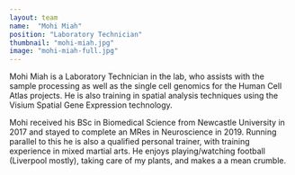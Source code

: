 ```yaml
---
layout: team
name:  "Mohi Miah"
position: "Laboratory Technician"
thumbnail: "mohi-miah.jpg"
image: "mohi-miah-full.jpg"
---
```

Mohi Miah is a Laboratory Technician in the lab, who assists with the sample processing as well as the single cell genomics for the Human Cell Atlas projects. He is also training in spatial analysis techniques using the Visium Spatial Gene Expression technology.

Mohi received his BSc in Biomedical Science from Newcastle University in 2017 and stayed to complete an MRes in Neuroscience in 2019. Running parallel to this he is also a qualified personal trainer, with training experience in mixed martial arts. He enjoys playing/watching football (Liverpool mostly), taking care of my plants, and makes a a mean crumble.